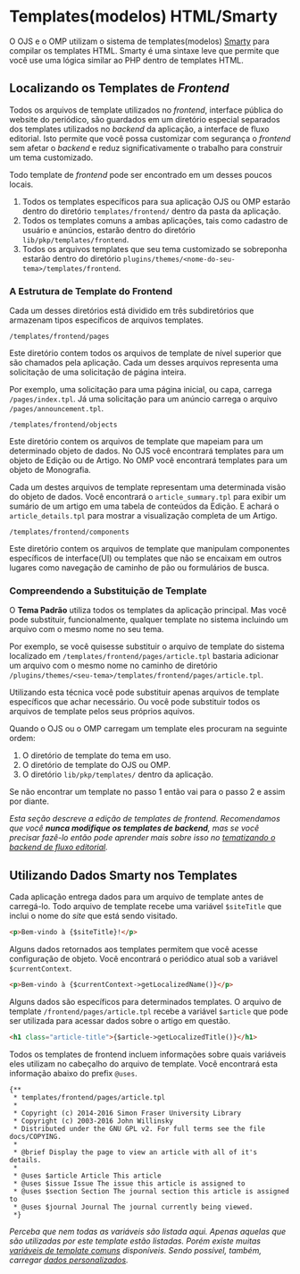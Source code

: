 # Templates(modelos) HTML/Smarty 

O OJS e o OMP utilizam o sistema de templates(modelos) [Smarty](https://www.smarty.net/) para compilar os templates HTML. Smarty é uma sintaxe leve que permite que você use uma lógica similar ao PHP dentro de templates HTML.

## Localizando os Templates de _Frontend_

Todos os arquivos de template utilizados no _frontend_, interface pública do website do periódico, são guardados em um diretório especial separados dos templates utilizados no _backend_ da aplicação, a interface de fluxo editorial. Isto permite que você possa customizar com segurança o _frontend_ sem afetar o _backend_ e reduz significativamente o trabalho para construir um tema customizado.

Todo template de _frontend_ pode ser encontrado em um desses poucos locais.

1. Todos os templates específicos para sua aplicação OJS ou OMP estarão dentro do diretório `templates/frontend/` dentro da pasta da aplicação.
2. Todos os templates comuns a ambas aplicações, tais como cadastro de usuário e anúncios, estarão dentro do diretório `lib/pkp/templates/frontend`.
3. Todos os arquivos templates que seu tema customizado se sobreponha estarão dentro do diretório `plugins/themes/<nome-do-seu-tema>/templates/frontend`.


### A Estrutura de Template do Frontend 
Cada um desses diretórios está dividido em três subdiretórios que armazenam tipos específicos de arquivos templates.

`/templates/frontend/pages`

Este diretório contem todos os arquivos de template de  nível superior que são chamados pela aplicação. Cada um desses arquivos representa uma solicitação de uma solicitação de página inteira.

Por exemplo, uma solicitação para uma página inicial, ou capa, carrega `/pages/index.tpl`. Já uma solicitação para um anúncio carrega o arquivo `/pages/announcement.tpl`.

`/templates/frontend/objects`

Este diretório contem os arquivos de template que mapeiam para um determinado objeto de dados. No OJS você encontrará templates para um objeto de Edição ou de Artigo. No OMP você encontrará templates para um objeto de Monografia.

Cada um destes arquivos de template representam uma determinada visão do objeto de dados. Você encontrará o `article_summary.tpl` para exibir um sumário de um artigo em uma tabela de conteúdos da Edição. E achará o `article_details.tpl` para mostrar a visualização completa de um Artigo.

`/templates/frontend/components`

Este diretório contem os arquivos de template que manipulam componentes específicos de interface(UI) ou templates que não se encaixam em outros lugares como navegação de caminho de pão ou formulários de busca.

### Compreendendo a Substituição de Template

O **Tema Padrão** utiliza todos os templates da aplicação principal. Mas você pode substituir, funcionalmente,  qualquer template no sistema  incluindo um arquivo com o mesmo nome no seu tema.

Por exemplo, se você quisesse substituir o arquivo de template do sistema localizado em `/templates/frontend/pages/article.tpl` bastaria adicionar um arquivo com o mesmo nome no caminho de diretório `/plugins/themes/<seu-tema>/templates/frontend/pages/article.tpl`.

Utilizando esta técnica você pode substituir apenas arquivos de template específicos que achar necessário. Ou você pode substituir todos os arquivos de template pelos seus próprios aquivos.

Quando o OJS ou o OMP carregam um template eles procuram na seguinte ordem:

1. O diretório de template do tema em uso.
2. O diretório de template do OJS ou OMP.
3. O diretório `lib/pkp/templates/` dentro da aplicação.

Se não encontrar um template no passo 1 então vai para o passo 2 e assim por diante.

*Esta seção descreve a edição de templates de frontend. Recomendamos que você **nunca modifique os templates de backend**, mas se você precisar fazê-lo então pode aprender mais sobre isso  no [tematizando o backend de fluxo editorial](theme-backend.md).*

## Utilizando Dados Smarty nos Templates

Cada aplicação entrega dados para um arquivo de template antes de carregá-lo. Todo arquivo de template recebe uma variável `$siteTitle` que inclui o nome do _site_  que está sendo visitado.

```html
<p>Bem-vindo à {$siteTitle}!</p>
```

Alguns dados retornados aos templates permitem que você acesse configuração de objeto. Você encontrará o periódico atual sob a variável `$currentContext`.

```html
<p>Bem-vindo à {$currentContext->getLocalizedName()}</p>
```

Alguns dados são específicos para determinados templates. O arquivo de template `/frontend/pages/article.tpl` recebe a variável `$article` que pode ser utilizada para acessar dados sobre o artigo em questão.

```html
<h1 class="article-title">{$article->getLocalizedTitle()}</h1>
```

Todos os templates de frontend incluem informações sobre quais variáveis eles utilizam no cabeçalho do arquivo de template. Você encontrará esta informação abaixo do prefix `@uses`.

```smarty
{**
 * templates/frontend/pages/article.tpl
 *
 * Copyright (c) 2014-2016 Simon Fraser University Library
 * Copyright (c) 2003-2016 John Willinsky
 * Distributed under the GNU GPL v2. For full terms see the file docs/COPYING.
 *
 * @brief Display the page to view an article with all of it's details.
 *
 * @uses $article Article This article
 * @uses $issue Issue The issue this article is assigned to
 * @uses $section Section The journal section this article is assigned to
 * @uses $journal Journal The journal currently being viewed.
 *}
```
*Perceba que nem todas as variáveis são listada aqui. Apenas aquelas que são utilizadas por este template estão listadas. Porém existe muitas [variáveis de template comuns](template-variables.md) disponíveis. Sendo possível, também, carregar [dados personalizados](examples-advanced.md).*